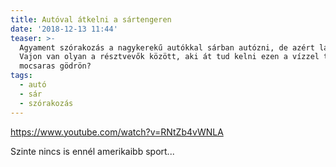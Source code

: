 ```yaml
---
title: Autóval átkelni a sártengeren
date: '2018-12-13 11:44'
teaser: >-
  Agyament szórakozás a nagykerekű autókkal sárban autózni, de azért látványos.
  Vajon van olyan a résztvevők között, aki át tud kelni ezen a vízzel teli
  mocsaras gödrön?
tags:
  - autó
  - sár
  - szórakozás
---
```

https://www.youtube.com/watch?v=RNtZb4vWNLA

Szinte nincs is ennél amerikaibb sport...
